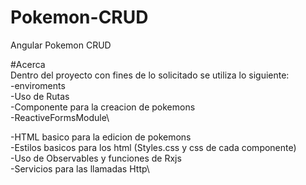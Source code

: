 # Pokemon-CRUD
Angular Pokemon CRUD


#Acerca\
Dentro del proyecto con fines de lo solicitado se utiliza lo siguiente: \
-enviroments\
-Uso de Rutas\
-Componente para la creacion de pokemons\
-ReactiveFormsModule\

-HTML basico para la edicion de pokemons\
-Estilos basicos para los html (Styles.css y css de cada componente)\
-Uso de Observables y funciones de Rxjs\
-Servicios para las llamadas Http\

